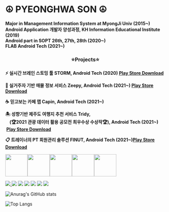 # ☮ PYEONGHWA SON ☮

**Major in Management Information System at MyongJi Univ (2015~)**  
**Android Application 개발자 양성과정, KH Information Educational Institute (2019)**  
**Android part in SOPT 26th, 27th, 28th (2020~)**  
**FLAB Android Tech (2021~)**

### <center> ⭐Projects⭐ <center/>  
 
**⚡ 실시간 브레인 스토밍 툴 STORM,  Android Tech (2020) [Play Store Download](https://play.google.com/store/apps/details?id=com.stormers.storm)** 
 
**🏡 실거주자 기반 매물 정보 서비스 Zeepy,  Android Tech (2021~) [Play Store Download](https://play.google.com/store/apps/details?id=com.zeepy.zeepyforandroid)**  
 
**☕ 믿고보는 카페 맵 Capin,  Android Tech  (2021~)**   
 
**🏝 성향기반 제주도 여행지 추천 서비스 Tridy,  
 &nbsp;&nbsp;&nbsp;&nbsp;(🏆2021 관광 데이터 활용 공모전 최우수상 수상작🏆), Android Tech (2021~) &nbsp;[Play Store Download](https://play.google.com/store/apps/details?id=org.journey.tridy_android)**  
 
**📋 트레이너의 PT 회원관리 솔루션 FINUT,  Android Tech (2021~)[Play Store Download](https://play.google.com/store/apps/details?id=org.flab.finut)**  
 
 

<img src="https://user-images.githubusercontent.com/56873136/145401778-02211fad-e4d0-4220-ae1d-0746930c4c57.png" width=70 height = 70/><img src="https://user-images.githubusercontent.com/56873136/145966879-1c794ff1-8a0f-4fa9-aa24-9629185f91b3.png" width=70 height = 70/><img src="https://user-images.githubusercontent.com/56873136/145967194-352610f6-8a74-4c14-9864-fd4251622e66.png" width=70 height = 70/><img src="https://user-images.githubusercontent.com/56873136/145968760-5af7a662-ab7b-44bd-aa7a-9d976f4ff621.png" width=70 height = 70/><img src="https://user-images.githubusercontent.com/56873136/145968109-75931fe1-e348-40fa-9c97-96093e931816.png" width=70 height = 70/>


<a href="https://github.com/SONPYEONGHWA/SONPYEONGHWA/edit/main/README.md" target="_blank"><img src="https://img.shields.io/badge/Kotlin-orange?style=flat-square&logo=Kotlin&logoColor=white"/> <a href="https://github.com/SONPYEONGHWA/SONPYEONGHWA/edit/main/README.md" target="_blank"><img src="https://img.shields.io/badge/Java-007396?style=flat-square&logo=java&logoColor=white"/></a> <a href="https://github.com/SONPYEONGHWA/SONPYEONGHWA/edit/main/README.md" target="_blank"><img src="https://img.shields.io/badge/AndroidStudio-3DDC84?style=flat-square&logo=androidstudio&logoColor=white"/></a> <a href="https://github.com/SONPYEONGHWA/SONPYEONGHWA/edit/main/README.md" target="_blank"><img src="https://img.shields.io/badge/Python-3776AB?style=flat-square&logo=python&logoColor=white"/></a> <a href="https://github.com/SONPYEONGHWA/SONPYEONGHWA/edit/main/README.md" target="_blank"><img src="https://img.shields.io/badge/SAP-0FAAFF?style=flat-square&logo=SAP&logoColor=white"/></a> <a href="https://github.com/SONPYEONGHWA/SONPYEONGHWA/edit/main/README.md" target="_blank"><img src="https://img.shields.io/badge/Notion-000000?style=flat-square&logo=notion&logoColor=white"/></a> <a href="https://github.com/SONPYEONGHWA/SONPYEONGHWA/edit/main/README.md" target="_blank"><img src="https://img.shields.io/badge/Slack-4a154b?style=flat-square&logo=notion&logoColor=white"/></a> 


![Anurag's GitHub stats](https://github-readme-stats.vercel.app/api?username=SONPYEONGHWA&hide=contribs,prs)

![Top Langs](https://github-readme-stats.vercel.app/api/top-langs/?username=SONPYEONGHWA&layout=compact)


